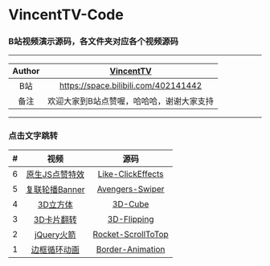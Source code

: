 # VincentTV-Code

### B站视频演示源码，各文件夹对应各个视频源码

****
	
| Author | [VincentTV](https://space.bilibili.com/402141442 "B站") |
|:---:|:---:
| B站 | https://space.bilibili.com/402141442 |
| 备注 | 欢迎大家到B站点赞喔，哈哈哈，谢谢大家支持 |


****
### 点击文字跳转

|#|视频|源码|
|:---:|:----:|:-----:|
|6|[原生JS点赞特效](https://www.bilibili.com/video/av51351273/ "原生JS点赞特效")|[Like-ClickEffects](./Like-ClickEffects)|
|5|[复联轮播Banner](https://www.bilibili.com/video/av50437887 "复联轮播Banner")|[Avengers-Swiper](./Avengers-Swiper)|
|4|[3D立方体](https://www.bilibili.com/video/av49984936 "3D立方体")|[3D-Cube](./3D-Cube)|
|3|[3D卡片翻转](https://www.bilibili.com/video/av49517141 "3D卡片翻转")|[3D-Flipping](./3D-Flipping)|
|2|[jQuery火箭](https://www.bilibili.com/video/av49252072 "jQuery火箭")|[Rocket-ScrollToTop](./Rocket-ScrollToTop)|
|1|[边框循环动画](https://www.bilibili.com/video/av48988967 "边框循环动画")|[Border-Animation](./Border-Animation)|